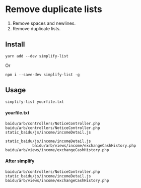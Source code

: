 # Remove duplicate lists

1. Remove spaces and newlines.
2. Remove duplicate lists.

## Install

```
yarn add --dev simplify-list
```

Or

```
npm i --save-dev simplify-list -g
```

## Usage

```
simplify-list yourfile.txt
```

#### yourfile.txt

```
baidu/arb/controllers/NoticeController.php
baidu/arb/controllers/NoticeController.php
static_baidu/js/income/incomeDetail.js

static_baidu/js/income/incomeDetail.js
			baidu/arb/views/income/exchangeCashHistory.php
baidu/arb/views/income/exchangeCashHistory.php
```

#### After simplify

```
baidu/arb/controllers/NoticeController.php
static_baidu/js/income/incomeDetail.js
baidu/arb/views/income/exchangeCashHistory.php
```